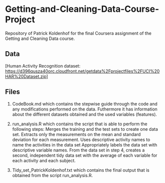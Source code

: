 # Getting-and-Cleaning-Data-Course-Project
Repository of Patrick Koldenhof for the final Coursera assignment of the Getting and Cleaning Data course. 

## Data
[Human Activity Recognition dataset: https://d396qusza40orc.cloudfront.net/getdata%2Fprojectfiles%2FUCI%20HAR%20Dataset.zip]

## Files
1. CodeBook.md which contains the stepwise guide through the code and any modifications performed on the data. Futhermore it has information about the different datasets obtained and the used variables (features).

2. run_analysis.R which contains the script that is able to perform the following steps:
Merges the training and the test sets to create one data set.
Extracts only the measurements on the mean and standard deviation for each measurement.
Uses descriptive activity names to name the activities in the data set
Appropriately labels the data set with descriptive variable names.
From the data set in step 4, creates a second, independent tidy data set with the average of each variable for each activity and each subject.

3. Tidy_set_PatrickKoldenhof.txt which contains the final output that is obtained from the script run_analysis.R. 

